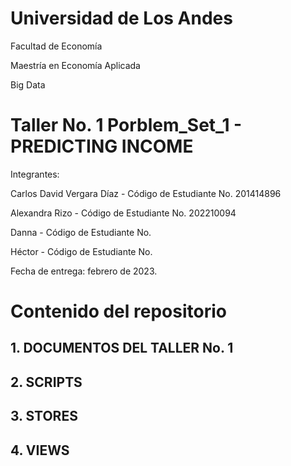 # Universidad de Los Andes

Facultad de Economía

Maestría en Economía Aplicada

Big Data

# Taller No. 1 Porblem_Set_1 - PREDICTING INCOME

Integrantes: 

Carlos David Vergara Díaz -
Código de Estudiante No. 201414896

Alexandra Rizo - 
Código de Estudiante No. 202210094

Danna - 
Código de Estudiante No. 

Héctor - 
Código de Estudiante No. 

Fecha de entrega: febrero de 2023. 

# Contenido del repositorio

## 1. DOCUMENTOS DEL TALLER No. 1

## 2. SCRIPTS

## 3. STORES

## 4. VIEWS

